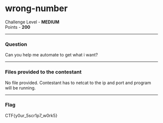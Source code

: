 # wrong-number

Challenge Level - __MEDIUM__  
Points - __200__

---
### Question
Can you help me automate to get what i want?

---
### Files provided to the contestant
No file provided. Contestant has to netcat to the ip and port and program will be running.

---
### Flag
CTF{y0ur_5scr1p7_w0rk5}
